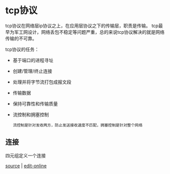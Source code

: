 # tcp协议

tcp协议在网络层ip协议之上，在应用层协议之下的传输层，职责是传输。 tcp最早为军工网设计，网络丢包不稳定等问题严重，总的来说tcp协议解决的就是网络传输的不可靠。

tcp协议的任务：

* 基于端口的进程寻址
* 创建/管理/终止连接
* 处理并将字节流打包成报文段
* 传输数据
* 保持可靠性和传输质量
* 流控制和拥塞控制

  ```text
  流控制是针对发收两方，防止发送接收速度不匹配，拥塞控制是针对整个网络
  ```

## 连接

四元组定义一个连接

[source](https://github.com/haibazhang/lib/blob/master/src/cs/network/tcp协议.md) \| [edit-online](https://github.com/haibazhang/lib/edit/master/src/cs/network/tcp协议.md)

